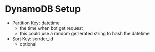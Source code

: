 # DynamoDB Setup

* Partition Key: datetime
  * the time when bot get request
  * this could use a random generated string to hash the datetime
* Sort Key: sender_id
  * optional
